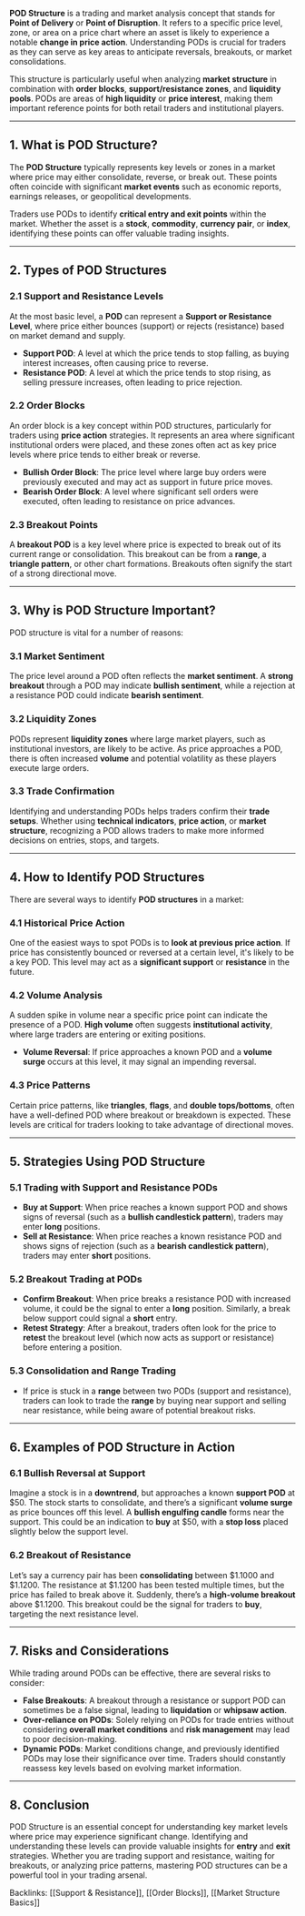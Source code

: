 **POD Structure** is a trading and market analysis concept that stands for **Point of Delivery** or **Point of Disruption**. It refers to a specific price level, zone, or area on a price chart where an asset is likely to experience a notable **change in price action**. Understanding PODs is crucial for traders as they can serve as key areas to anticipate reversals, breakouts, or market consolidations.

This structure is particularly useful when analyzing **market structure** in combination with **order blocks**, **support/resistance zones**, and **liquidity pools**. PODs are areas of **high liquidity** or **price interest**, making them important reference points for both retail traders and institutional players. 

---

## 1. **What is POD Structure?**

The **POD Structure** typically represents key levels or zones in a market where price may either consolidate, reverse, or break out. These points often coincide with significant **market events** such as economic reports, earnings releases, or geopolitical developments. 

Traders use PODs to identify **critical entry and exit points** within the market. Whether the asset is a **stock**, **commodity**, **currency pair**, or **index**, identifying these points can offer valuable trading insights.

---

## 2. **Types of POD Structures**

### 2.1 **Support and Resistance Levels**

At the most basic level, a **POD** can represent a **Support or Resistance Level**, where price either bounces (support) or rejects (resistance) based on market demand and supply.

- **Support POD**: A level at which the price tends to stop falling, as buying interest increases, often causing price to reverse.
- **Resistance POD**: A level at which the price tends to stop rising, as selling pressure increases, often leading to price rejection.

### 2.2 **Order Blocks**

An order block is a key concept within POD structures, particularly for traders using **price action** strategies. It represents an area where significant institutional orders were placed, and these zones often act as key price levels where price tends to either break or reverse.

- **Bullish Order Block**: The price level where large buy orders were previously executed and may act as support in future price moves.
- **Bearish Order Block**: A level where significant sell orders were executed, often leading to resistance on price advances.

### 2.3 **Breakout Points**

A **breakout POD** is a key level where price is expected to break out of its current range or consolidation. This breakout can be from a **range**, a **triangle pattern**, or other chart formations. Breakouts often signify the start of a strong directional move.

---

## 3. **Why is POD Structure Important?**

POD structure is vital for a number of reasons:

### 3.1 **Market Sentiment**
The price level around a POD often reflects the **market sentiment**. A **strong breakout** through a POD may indicate **bullish sentiment**, while a rejection at a resistance POD could indicate **bearish sentiment**.

### 3.2 **Liquidity Zones**
PODs represent **liquidity zones** where large market players, such as institutional investors, are likely to be active. As price approaches a POD, there is often increased **volume** and potential volatility as these players execute large orders.

### 3.3 **Trade Confirmation**
Identifying and understanding PODs helps traders confirm their **trade setups**. Whether using **technical indicators**, **price action**, or **market structure**, recognizing a POD allows traders to make more informed decisions on entries, stops, and targets.

---

## 4. **How to Identify POD Structures**

There are several ways to identify **POD structures** in a market:

### 4.1 **Historical Price Action**

One of the easiest ways to spot PODs is to **look at previous price action**. If price has consistently bounced or reversed at a certain level, it's likely to be a key POD. This level may act as a **significant support** or **resistance** in the future.

### 4.2 **Volume Analysis**

A sudden spike in volume near a specific price point can indicate the presence of a POD. **High volume** often suggests **institutional activity**, where large traders are entering or exiting positions.

- **Volume Reversal**: If price approaches a known POD and a **volume surge** occurs at this level, it may signal an impending reversal.

### 4.3 **Price Patterns**

Certain price patterns, like **triangles**, **flags**, and **double tops/bottoms**, often have a well-defined POD where breakout or breakdown is expected. These levels are critical for traders looking to take advantage of directional moves.

---

## 5. **Strategies Using POD Structure**

### 5.1 **Trading with Support and Resistance PODs**

- **Buy at Support**: When price reaches a known support POD and shows signs of reversal (such as a **bullish candlestick pattern**), traders may enter **long** positions.
- **Sell at Resistance**: When price reaches a known resistance POD and shows signs of rejection (such as a **bearish candlestick pattern**), traders may enter **short** positions.

### 5.2 **Breakout Trading at PODs**

- **Confirm Breakout**: When price breaks a resistance POD with increased volume, it could be the signal to enter a **long** position. Similarly, a break below support could signal a **short** entry.
- **Retest Strategy**: After a breakout, traders often look for the price to **retest** the breakout level (which now acts as support or resistance) before entering a position.

### 5.3 **Consolidation and Range Trading**

- If price is stuck in a **range** between two PODs (support and resistance), traders can look to trade the **range** by buying near support and selling near resistance, while being aware of potential breakout risks.

---

## 6. **Examples of POD Structure in Action**

### 6.1 **Bullish Reversal at Support**

Imagine a stock is in a **downtrend**, but approaches a known **support POD** at $50. The stock starts to consolidate, and there’s a significant **volume surge** as price bounces off this level. A **bullish engulfing candle** forms near the support. This could be an indication to **buy** at $50, with a **stop loss** placed slightly below the support level.

### 6.2 **Breakout of Resistance**

Let’s say a currency pair has been **consolidating** between $1.1000 and $1.1200. The resistance at $1.1200 has been tested multiple times, but the price has failed to break above it. Suddenly, there’s a **high-volume breakout** above $1.1200. This breakout could be the signal for traders to **buy**, targeting the next resistance level.

---

## 7. **Risks and Considerations**

While trading around PODs can be effective, there are several risks to consider:

- **False Breakouts**: A breakout through a resistance or support POD can sometimes be a false signal, leading to **liquidation** or **whipsaw action**.
- **Over-reliance on PODs**: Solely relying on PODs for trade entries without considering **overall market conditions** and **risk management** may lead to poor decision-making.
- **Dynamic PODs**: Market conditions change, and previously identified PODs may lose their significance over time. Traders should constantly reassess key levels based on evolving market information.

---

## 8. **Conclusion**

POD Structure is an essential concept for understanding key market levels where price may experience significant change. Identifying and understanding these levels can provide valuable insights for **entry** and **exit** strategies. Whether you are trading support and resistance, waiting for breakouts, or analyzing price patterns, mastering POD structures can be a powerful tool in your trading arsenal.

Backlinks: [[Support & Resistance]], [[Order Blocks]], [[Market Structure Basics]]